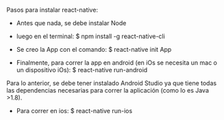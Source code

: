 Pasos para instalar react-native:

* Antes que nada, se debe instalar Node

* luego en el terminal:
$ npm install -g react-native-cli

* Se creo la App con el comando: 
$ react-native init App

* Finalmente, para correr la app en android (en iOs se necesita un mac o un dispositivo iOs):
$ react-native run-android

Para lo anterior, se debe tener instalado Android Studio ya que tiene todas las dependencias necesarias para correr la aplicación (como lo es Java >1.8).

* Para correr en ios:
$ react-native run-ios